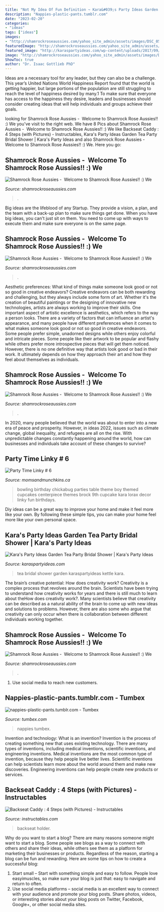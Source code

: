 ```yaml
---
title: "Not My Idea Of Fun Definition ~ Kara&#039;s Party Ideas Garden Tea Party Bridal Shower"
description: "Nappies-plastic-pants.tumblr.com"
date: "2023-02-20"
categories:
- "ideas"
tags: ["ideas"]
images:
- "http://shamrockroseaussies.com/yahoo_site_admin/assets/images/DSC_0595.13110904_std.jpg"
featuredImage: "http://shamrockroseaussies.com/yahoo_site_admin/assets/images/DSC_0109.153160650_std.JPG"
featured_image: "http://karaspartyideas.com/wp-content/uploads/2017/09/Garden-Tea-Party-Bridal-Shower-via-Karas-Party-Ideas-KarasPartyIdeas.com13.jpg"
image: "http://shamrockroseaussies.com/yahoo_site_admin/assets/images/DSC_0882.61212443_std.JPG"
ShowToc: true
author: "Dr. Isaac Gottlieb PhD"
---
```



Ideas are a necessary tool for any leader, but they can also be a challenge. This year’s United Nations World Happiness Report found that the world is getting happier, but large portions of the population are still struggling to reach the level of happiness desired by many.1 To make sure that everyone has access to the happiness they desire, leaders and businesses should consider creating ideas that will help individuals and groups achieve their goals.

	

		
looking for Shamrock Rose Aussies - ﻿﻿﻿ Welcome to Shamrock Rose Aussies!! :) We you've visit to the right web. We have 8 Pics about Shamrock Rose Aussies - ﻿﻿﻿ Welcome to Shamrock Rose Aussies!! :) We like Backseat Caddy : 4 Steps (with Pictures) - Instructables, Kara&#039;s Party Ideas Garden Tea Party Bridal Shower | Kara&#039;s Party Ideas and also Shamrock Rose Aussies - ﻿﻿﻿ Welcome to Shamrock Rose Aussies!! :) We. Here you go:
		
    
## Shamrock Rose Aussies - ﻿﻿﻿ Welcome To Shamrock Rose Aussies!! :) We

<img loading=lazy src="http://shamrockroseaussies.com/yahoo_site_admin/assets/images/DSC_0782.124232546_std.JPG" onerror="this.onerror=null;this.src='https://tse4.mm.bing.net/th?id=OIP.A849W9qZ-uNXkjQ6RNtH0QHaE-&amp;pid=15.1';" alt="Shamrock Rose Aussies - ﻿﻿﻿ Welcome to Shamrock Rose Aussies!! :) We">

_Source: shamrockroseaussies.com_

>. 

	

Big ideas are the lifeblood of any Startup. They provide a vision, a plan, and the team with a back-up plan to make sure things get done. When you have big ideas, you can't just sit on them. You need to come up with ways to execute them and make sure everyone is on the same page.

    
## Shamrock Rose Aussies - ﻿﻿﻿ Welcome To Shamrock Rose Aussies!! :) We

<img loading=lazy src="http://shamrockroseaussies.com/yahoo_site_admin/assets/images/DSC_0109.153160650_std.JPG" onerror="this.onerror=null;this.src='https://tse3.mm.bing.net/th?id=OIP.sLhu_ws_w9oHk9v7mM-hWQHaEz&amp;pid=15.1';" alt="Shamrock Rose Aussies - ﻿﻿﻿ Welcome to Shamrock Rose Aussies!! :) We">

_Source: shamrockroseaussies.com_

>. 

	

Aesthetic preferences: What kind of things make someone look good or not so good in creative endeavors?
Creative endeavors can be both rewarding and challenging, but they always include some form of art. Whether it's the creation of beautiful paintings or the designing of innovative new technologies, artists are always working to improve their skills. One important aspect of artistic excellence is aesthetics, which refers to the way a person looks. There are a variety of factors that can influence an artist's appearance, and many people have different preferences when it comes to what makes someone look good or not so good in creative endeavors. Some people prefer simple, unadorned designs while others enjoy colorful and intricate pieces. Some people like their artwork to be popular and flashy while others prefer more introspective pieces that will get them noticed. However, there is no one definitive way that artists look good or bad in their work. It ultimately depends on how they approach their art and how they feel about themselves as individuals.

    
## Shamrock Rose Aussies - ﻿﻿﻿ Welcome To Shamrock Rose Aussies!! :) We

<img loading=lazy src="http://shamrockroseaussies.com/yahoo_site_admin/assets/images/DSC_0882.61212443_std.JPG" onerror="this.onerror=null;this.src='https://tse3.mm.bing.net/th?id=OIP.HpgsgUxhfg6v_3v7qY-pMQHaE-&amp;pid=15.1';" alt="Shamrock Rose Aussies - ﻿﻿﻿ Welcome to Shamrock Rose Aussies!! :) We">

_Source: shamrockroseaussies.com_

>. 

	

In 2020, many people believed that the world was about to enter into a new era of peace and prosperity. However, in ideas 2022, issues such as climate change, global inequality, and refugees are all on the rise. With unpredictable changes constantly happening around the world, how can businesses and individuals take account of these changes to survive?

    
## Party Time Linky # 6

<img loading=lazy src="http://www.momsandmunchkins.ca/wp-content/uploads/2013/09/Bowling_party_Chickabug_1.jpg" onerror="this.onerror=null;this.src='https://tse3.mm.bing.net/th?id=OIP.hR5mS9yT2hEH28UrDGZm3QAAAA&amp;pid=15.1';" alt="Party Time Linky # 6">

_Source: momsandmunchkins.ca_

>bowling birthday chickabug parties table theme boy themed cupcakes centerpiece themes brock 9th cupcake kara lorax decor linky fun birthdays. 

	

Diy ideas can be a great way to improve your home and make it feel more like your own. By following these simple tips, you can make your home feel more like your own personal space.

    
## Kara&#039;s Party Ideas Garden Tea Party Bridal Shower | Kara&#039;s Party Ideas

<img loading=lazy src="http://karaspartyideas.com/wp-content/uploads/2017/09/Garden-Tea-Party-Bridal-Shower-via-Karas-Party-Ideas-KarasPartyIdeas.com13.jpg" onerror="this.onerror=null;this.src='https://tse3.mm.bing.net/th?id=OIP._44_OmUk7fAN8xF_Qd_bsgDIEs&amp;pid=15.1';" alt="Kara&#039;s Party Ideas Garden Tea Party Bridal Shower | Kara&#039;s Party Ideas">

_Source: karaspartyideas.com_

>tea bridal shower garden karaspartyideas kettle kara. 

	

The brain’s creative potential: How does creativity work?
Creativity is a complex process that revolves around the brain. Scientists have been trying to understand how creativity works for years and there is still much to learn about theHow does creativity work?. Many scientists believe that creativity can be described as a natural ability of the brain to come up with new ideas and solutions to problems. However, there are also some who argue that creativity can only occur when there is collaboration between different individuals working together.

    
## Shamrock Rose Aussies - ﻿﻿﻿ Welcome To Shamrock Rose Aussies!! :) We

<img loading=lazy src="http://shamrockroseaussies.com/yahoo_site_admin/assets/images/DSC_0595.13110904_std.jpg" onerror="this.onerror=null;this.src='https://tse3.mm.bing.net/th?id=OIP.r8JRWnd1F-KTewZ358p2YwHaFX&amp;pid=15.1';" alt="Shamrock Rose Aussies - ﻿﻿﻿ Welcome to Shamrock Rose Aussies!! :) We">

_Source: shamrockroseaussies.com_

>. 

	

1. Use social media to reach new customers.

    
## Nappies-plastic-pants.tumblr.com - Tumbex

<img loading=lazy src="https://64.media.tumblr.com/c4a00d5f2d2c407173d9e3865c16ea82/tumblr_o3iswjBxGV1tbzxzao1_500.jpg" onerror="this.onerror=null;this.src='https://tse3.mm.bing.net/th?id=OIP.NW5UMogf2Qw5W3UNIlwRwAAAAA&amp;pid=15.1';" alt="nappies-plastic-pants.tumblr.com - Tumbex">

_Source: tumbex.com_

>nappies tumbex. 

	

Invention and technology: What is an invention?
Invention is the process of creating something new that uses existing technology. There are many types of inventions, including medical inventions, scientific inventions, and engineering inventions. Medical inventions are the most common type of invention, because they help people live better lives. Scientific inventions can help scientists learn more about the world around them and make new discoveries. Engineering inventions can help people create new products or services.

    
## Backseat Caddy : 4 Steps (with Pictures) - Instructables

<img loading=lazy src="https://content.instructables.com/ORIG/FZC/8832/GOCNPNHN/FZC8832GOCNPNHN.jpg?auto=webp&amp;frame=1&amp;width=2100" onerror="this.onerror=null;this.src='https://tse2.mm.bing.net/th?id=OIP.Dj-_zSTOiSS-2FXo9c6J4gHaFj&amp;pid=15.1';" alt="Backseat Caddy : 4 Steps (with Pictures) - Instructables">

_Source: instructables.com_

>backseat holder. 

	

Why do you want to start a blog?
There are many reasons someone might want to start a blog. Some people see blogs as a way to connect with others and share their ideas, while others see them as a platform for marketing their businesses or products. Regardless of the reason, starting a blog can be fun and rewarding. Here are some tips on how to create a successful blog: 
1. Start small – Start with something simple and easy to follow. People love easyimuscles, so make sure your blog is just that: easy to navigate and return to often. 
2. Use social media platforms – social media is an excellent way to connect with your audience and promote your blog posts. Share photos, videos, or interesting stories about your blog posts on Twitter, Facebook, Google+, or other social media sites. 

